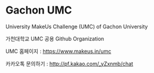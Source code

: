 # Gachon UMC
University MakeUs Challenge (UMC) of Gachon University

가천대학교 UMC 공용 Github Organization

UMC 홈페이지 : https://www.makeus.in/umc

카카오톡 문의하기 : http://pf.kakao.com/_yZxnmb/chat
